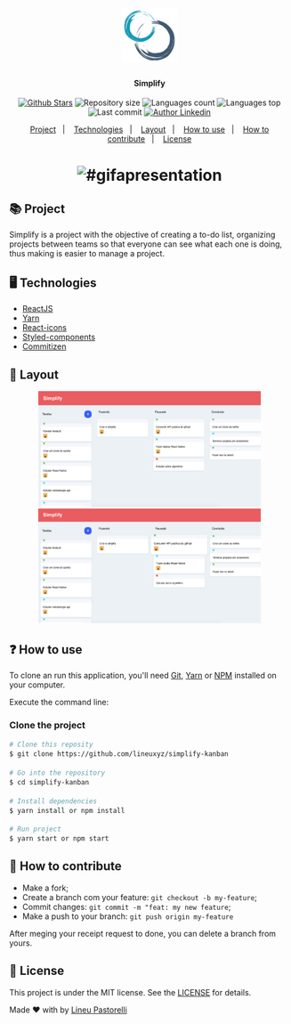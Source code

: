 <h1 align="center">
  <img title="#logoscrum" alt="Logo scrum" src="./.github/logo.png" width="100px"/>
</h1>

<h4 align="center">
  Simplify
</h4>

<p align="center">
  <a href="https://github.com/lineuxyz/simplify-kanban/stargazers"><img title="#githubstars" alt="Github Stars" src="https://img.shields.io/github/stars/lineuxyz/simplify-kanban?style=social"/></a>
  <img title="#reposize" alt="Repository size" src="https://img.shields.io/github/repo-size/lineuxyz/simplify-kanban"/>
  <img title="#countlanguages" alt="Languages count" src="https://img.shields.io/github/languages/count/lineuxyz/simplify-kanban"/>
  <img title="#toplanguages" alt="Languages top" src="https://img.shields.io/github/languages/top/lineuxyz/simplify-kanban"/>
  <img title="#lastcommit" alt="Last commit" src="https://img.shields.io/github/last-commit/lineuxyz/simplify-kanban"/>
  <a href="https://www.linkedin.com/in/lineu-pastorelli-5165a7186"><img title="#lineupastorellilinkedin" alt="Author Linkedin" src="https://img.shields.io/badge/made%20by-Lineu%20Pastorelli-green"/></a>
</p>

<p align="center">
  <a href="#-project">Project</a>&nbsp;&nbsp;&nbsp;|&nbsp;&nbsp;&nbsp;
  <a href="#-technologies">Technologies</a>&nbsp;&nbsp;&nbsp;|&nbsp;&nbsp;&nbsp;
  <a href="#-layout">Layout</a>&nbsp;&nbsp;&nbsp;|&nbsp;&nbsp;&nbsp;
  <a href="#-how-to-use">How to use</a>&nbsp;&nbsp;&nbsp;|&nbsp;&nbsp;&nbsp;
  <a href="#-how-to-contribute">How to contribute</a>&nbsp;&nbsp;&nbsp;|&nbsp;&nbsp;&nbsp;
  <a href="#-license">License</a>
</p>

<h1 align="center">
  <img title="#gifapresentation" aria-hidden="true" src="./.github/gif.gif" width="600px">
</h1>

## 📚 Project

Simplify is a project with the objective of creating a to-do list, organizing projects between teams so that everyone can see what each one is doing, thus making is easier to manage a project.

## 🖥 Technologies

  * [ReactJS](https://reactjs.org)
  * [Yarn](https://yarnpkg.com)
  * [React-icons](https://react-icons.github.io/react-icons/)
  * [Styled-components](https://styled-components.com/docs)
  * [Commitizen](https://github.com/commitizen/cz-cli)

## 🔖 Layout 

<p align="center">
  <img title="#imageapresentation" aria-hidden="true" src="./.github/print01.png" width="400px">
    <img title="#imageapresentation" aria-hidden="true" src="./.github/print02.png" width="400px">
</p>

## ❓ How to use

To clone an run this application, you'll need [Git](https://git-scm.com), [Yarn](https://yarnpkg.com) or [NPM](https://www.npmjs.com) installed on your computer.

Execute the command line:

### Clone the project
```bash
# Clone this reposity
$ git clone https://github.com/lineuxyz/simplify-kanban

# Go into the repository
$ cd simplify-kanban

# Install dependencies
$ yarn install or npm install 

# Run project
$ yarn start or npm start
```

## 🤔 How to contribute

* Make a fork;
* Create a branch com your feature: `git checkout -b my-feature`;
* Commit changes: `git commit -m "feat: my new feature`;
* Make a push to your branch: `git push origin my-feature`

After meging your receipt request to done, you can delete a branch from yours.

## 📜 License 

This project is under the MIT license. See the [LICENSE](LICENSE) for details.

Made ❤️ with by [Lineu Pastorelli](https://www.linkedin.com/in/lineu-pastorelli-5165a7186)